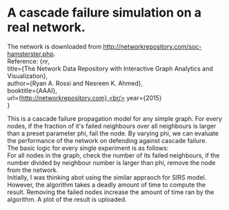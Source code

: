 # A cascade failure simulation on a real network.

The network is downloaded from http://networkrepository.com/soc-hamsterster.php. <br/>
Reference: {nr,<br/>
     title={The Network Data Repository with Interactive Graph Analytics and Visualization},<br/>
     author={Ryan A. Rossi and Nesreen K. Ahmed},<br/>
     booktitle={AAAI},<br/>
     url={http://networkrepository.com},<br/>
     year={2015}<br/>
}<br/>

This is a cascade failure propagation model for any simple graph. For every nodes, if the fraction of it's failed neighbours over all neighbours is larger than a preset parameter phi, fail the node.
By varying phi, we can evaluate the performance of the network on defending against cascade failure.<br/>
The basic logic for every single experiment is as follows:<br/>
For all nodes in the graph, check the number of its failed neighbours, if the number divided by neighbour number is larger than phi, remove the node from the network.<br/>
Initially, I was thinking abot using the similar appraoch for SIRS model. However, the algorithm takes a deadly amount of time to compute the result. Removing the failed nodes increase the amount of time ran by the algorithm.
A plot of the result is uploaded.
